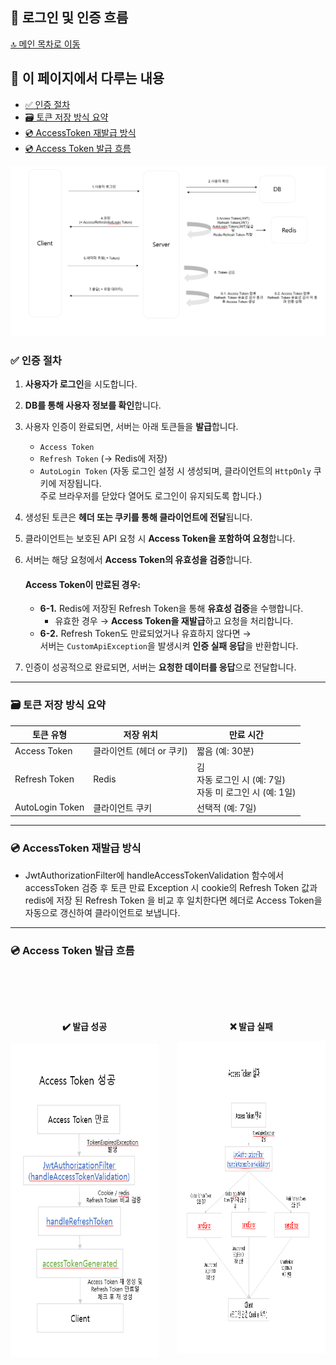 ## 🔐 로그인 및 인증 흐름

[🔝 메인 목차로 이동](../../README.md)
<br>

## 🧭 이 페이지에서 다루는 내용

  - [✅ 인증 절차](#-인증-절차)
  - [🗃️ 토큰 저장 방식 요약](#️-토큰-저장-방식-요약)
  - [💿 AccessToken 재발급 방식](#-accesstoken-재발급-방식)
  - [💿 Access Token 발급 흐름](#-access-token-발급-흐름)

![/Settings/image/authLogin.png](../../Settings/image/authLogin.png)

### ✅ 인증 절차

1. **사용자가 로그인**을 시도합니다.
2. **DB를 통해 사용자 정보를 확인**합니다.
3. 사용자 인증이 완료되면, 서버는 아래 토큰들을 **발급**합니다.

   - `Access Token`
   - `Refresh Token` (→ Redis에 저장)
   - `AutoLogin Token` (자동 로그인 설정 시 생성되며, 클라이언트의 `HttpOnly` 쿠키에 저장됩니다.  
     주로 브라우저를 닫았다 열어도 로그인이 유지되도록 합니다.)

4. 생성된 토큰은 **헤더 또는 쿠키를 통해 클라이언트에 전달**됩니다.
5. 클라이언트는 보호된 API 요청 시 **Access Token을 포함하여 요청**합니다.
6. 서버는 해당 요청에서 **Access Token의 유효성을 검증**합니다.

   #### Access Token이 만료된 경우:

   - **6-1.** Redis에 저장된 Refresh Token을 통해 **유효성 검증**을 수행합니다.
     - 유효한 경우 → **Access Token을 재발급**하고 요청을 처리합니다.
   - **6-2.** Refresh Token도 만료되었거나 유효하지 않다면 →  
     서버는 `CustomApiException`을 발생시켜 **인증 실패 응답**을 반환합니다.

7. 인증이 성공적으로 완료되면, 서버는 **요청한 데이터를 응답**으로 전달합니다.

---

### 🗃️ 토큰 저장 방식 요약

| 토큰 유형       | 저장 위치                 | 만료 시간                                                        |
| --------------- | ------------------------- | ---------------------------------------------------------------- |
| Access Token    | 클라이언트 (헤더 or 쿠키) | 짧음 (예: 30분)                                                  |
| Refresh Token   | Redis                     | 김<br/>자동 로그인 시 (예: 7일)<br/> 자동 미 로그인 시 (예: 1일) |
| AutoLogin Token | 클라이언트 쿠키           | 선택적 (예: 7일)                                                 |

---

### 💿 AccessToken 재발급 방식

- JwtAuthorizationFilter에 handleAccessTokenValidation 함수에서
  accessToken 검증 후 토큰 만료 Exception 시 cookie의 Refresh Token 값과
  redis에 저장 된 Refresh Token 을 비교 후 일치한다면
  헤더로 Access Token을 자동으로 갱신하여 클라이언트로 보냅니다.

---

### 💿 Access Token 발급 흐름

<br><br><br>

<div style="display: flex; gap: 30px; align-items: flex-start;">
  <div style="text-align: center; flex: 1;">
    <p><strong>✔️ 발급 성공</strong></p>
    <img src="../../Settings/image/액세스 토큰 발급 성공.PNG" alt="Access Token 성공" style="height: 500px; width: auto;" />
  </div>
  <div style="text-align: center; flex: 1;">
    <p><strong>❌ 발급 실패</strong></p>
    <img src="../../Settings/image/액세스 토큰 발급 실패.PNG" alt="Access Token 실패" style="height: 500px; width: auto;" />
  </div>
</div>
